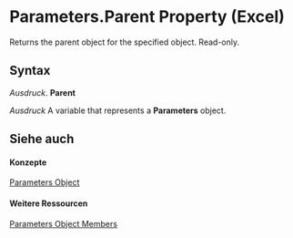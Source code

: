 
# Parameters.Parent Property (Excel)

Returns the parent object for the specified object. Read-only.


## Syntax

 _Ausdruck_. **Parent**

 _Ausdruck_ A variable that represents a **Parameters** object.


## Siehe auch


#### Konzepte


[Parameters Object](d67147f1-d587-a9e4-ed8e-8a1140e8a868.md)
#### Weitere Ressourcen


[Parameters Object Members](http://msdn.microsoft.com/library/30ddf56e-ec82-b61c-2c17-adcf4507070a%28Office.15%29.aspx)